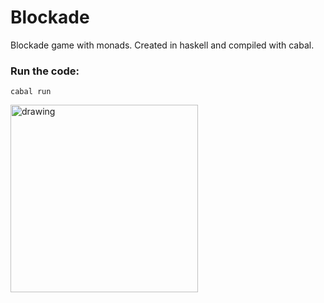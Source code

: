 # Blockade
Blockade game with monads. Created in haskell and compiled with cabal.

### Run the code:

```cabal run```

<img src="homeScreen.png" alt="drawing" width="300"/>
